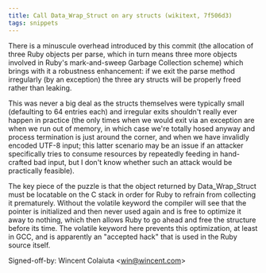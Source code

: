 ```yaml
---
title: Call Data_Wrap_Struct on ary structs (wikitext, 7f506d3)
tags: snippets
---
```


There is a minuscule overhead introduced by this commit (the allocation of three Ruby objects per parse, which in turn means three more objects involved in Ruby's mark-and-sweep Garbage Collection scheme) which brings with it a robustness enhancement: if we exit the parse method irregularly (by an exception) the three ary structs will be properly freed rather than leaking.

This was never a big deal as the structs themselves were typically small (defaulting to 64 entries each) and irregular exits shouldn't really ever happen in practice (the only times when we would exit via an exception are when we run out of memory, in which case we're totally hosed anyway and process termination is just around the corner, and when we have invalidly encoded UTF-8 input; this latter scenario may be an issue if an attacker specifically tries to consume resources by repeatedly feeding in hand-crafted bad input, but I don't know whether such an attack would be practically feasible).

The key piece of the puzzle is that the object returned by Data_Wrap_Struct must be locatable on the C stack in order for Ruby to refrain from collecting it prematurely. Without the volatile keyword the compiler will see that the pointer is initialized and then never used again and is free to optimize it away to nothing, which then allows Ruby to go ahead and free the structure before its time. The volatile keyword here prevents this optimization, at least in GCC, and is apparently an "accepted hack" that is used in the Ruby source itself.

Signed-off-by: Wincent Colaiuta &lt;win@wincent.com&gt;

